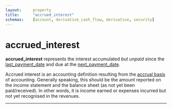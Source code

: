 ```yaml
---
layout:		property
title:		"accrued_interest"
schemas:	[account, derivative_cash_flow, derivative, security]
---
```


# accrued_interest

**accrued\_interest** represents the interest accumulated *but unpaid* since the [last\_payment\_date][lpd] and due at the [next\_payment\_date][npd].

Accrued interest is an accounting definition resulting from the [accrual basis][acc] of accounting. Generally speaking, this should be the amount reported on the income statement and the balance sheet (as not yet been paid/received). In other words, it is income earned or expenses incurred but not yet recognised in the revenues.


---

[lpd]: https://github.com/suadelabs/fire/blob/master/documentation/properties/last_payment_date.md
[npd]: https://github.com/suadelabs/fire/blob/master/documentation/properties/next_payment_date.md
[acc]: https://en.wikipedia.org/wiki/Basis_of_accounting#Accrual_basis
